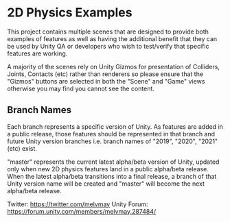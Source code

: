 # 2D Physics Examples
This project contains multiple scenes that are designed to provide both examples of features as well as having the additional benefit that they can be used by Unity QA or developers who wish to test/verify that specific features are working.

A majority of the scenes rely on Unity Gizmos for presentation of Colliders, Joints, Contacts (etc) rather than renderers so please ensure that the "Gizmos" buttons are selected in both the "Scene" and "Game" views otherwise you may find you cannot see the content.

## Branch Names

Each branch represents a specific version of Unity. As features are added in a public release, those features should be represented in that branch and future Unity version branches i.e. branch names of "2019", "2020", "2021" (etc) exist.

"master" represents the current latest alpha/beta version of Unity, updated only when new 2D physics features land in a public alpha/beta release. When the latest alpha/beta transitions into a final release, a branch of that Unity version name will be created and "master" will become the next alpha/beta release.

Twitter: https://twitter.com/melvmay
Unity Forum: https://forum.unity.com/members/melvmay.287484/
